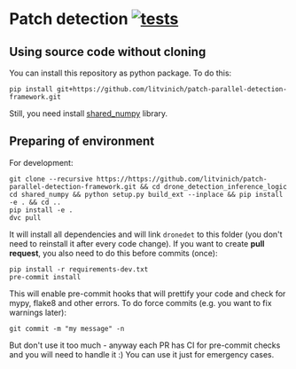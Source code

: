 # Patch detection [![tests](https://github.com/litvinich/patch-parallel-detection-framework/actions/workflows/tests.yaml/badge.svg)](https://github.com/litvinich/patch-parallel-detection-framework/actions/workflows/tests.yaml)

## Using source code without cloning

You can install this repository as python package. To do this:
```
pip install git+https://github.com/litvinich/patch-parallel-detection-framework.git
```
Still, you need install [shared_numpy](https://github.com/dillonalaird/shared_numpy.git) library.

## Preparing of environment

For development:
```
git clone --recursive https://https://github.com/litvinich/patch-parallel-detection-framework.git && cd drone_detection_inference_logic
cd shared_numpy && python setup.py build_ext --inplace && pip install -e . && cd ..
pip install -e .
dvc pull
```

It will install all dependencies and will link `dronedet` to this folder (you don't need to reinstall it after every code change).
If you want to create **pull request**, you also need to do this before commits (once):
```
pip install -r requirements-dev.txt
pre-commit install
```
This will enable pre-commit hooks that will prettify your code and check for mypy, flake8 and other errors. To do force commits (e.g. you want to fix warnings later):
```
git commit -m "my message" -n
```
But don't use it too much - anyway each PR has CI for pre-commit checks and you will need to handle it :) You can use it just for emergency cases.
